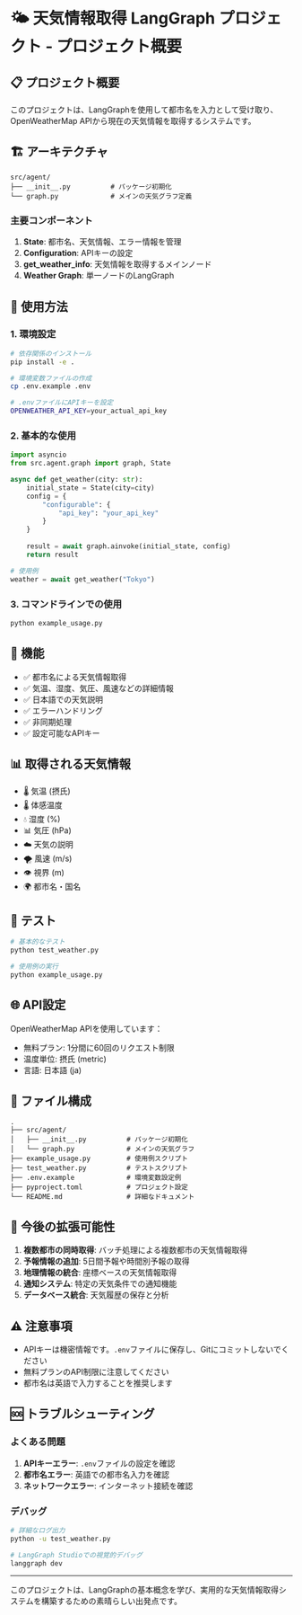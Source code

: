 # 🌤️ 天気情報取得 LangGraph プロジェクト - プロジェクト概要

## 📋 プロジェクト概要

このプロジェクトは、LangGraphを使用して都市名を入力として受け取り、OpenWeatherMap APIから現在の天気情報を取得するシステムです。

## 🏗️ アーキテクチャ

```
src/agent/
├── __init__.py          # パッケージ初期化
└── graph.py             # メインの天気グラフ定義
```

### 主要コンポーネント

1. **State**: 都市名、天気情報、エラー情報を管理
2. **Configuration**: APIキーの設定
3. **get_weather_info**: 天気情報を取得するメインノード
4. **Weather Graph**: 単一ノードのLangGraph

## 🚀 使用方法

### 1. 環境設定

```bash
# 依存関係のインストール
pip install -e .

# 環境変数ファイルの作成
cp .env.example .env

# .envファイルにAPIキーを設定
OPENWEATHER_API_KEY=your_actual_api_key
```

### 2. 基本的な使用

```python
import asyncio
from src.agent.graph import graph, State

async def get_weather(city: str):
    initial_state = State(city=city)
    config = {
        "configurable": {
            "api_key": "your_api_key"
        }
    }
    
    result = await graph.ainvoke(initial_state, config)
    return result

# 使用例
weather = await get_weather("Tokyo")
```

### 3. コマンドラインでの使用

```bash
python example_usage.py
```

## 🔧 機能

- ✅ 都市名による天気情報取得
- ✅ 気温、湿度、気圧、風速などの詳細情報
- ✅ 日本語での天気説明
- ✅ エラーハンドリング
- ✅ 非同期処理
- ✅ 設定可能なAPIキー

## 📊 取得される天気情報

- 🌡️ 気温 (摂氏)
- 🌡️ 体感温度
- 💧 湿度 (%)
- 📊 気圧 (hPa)
- ☁️ 天気の説明
- 🌪️ 風速 (m/s)
- 👁️ 視界 (m)
- 🌍 都市名・国名

## 🧪 テスト

```bash
# 基本的なテスト
python test_weather.py

# 使用例の実行
python example_usage.py
```

## 🌐 API設定

OpenWeatherMap APIを使用しています：
- 無料プラン: 1分間に60回のリクエスト制限
- 温度単位: 摂氏 (metric)
- 言語: 日本語 (ja)

## 📁 ファイル構成

```
.
├── src/agent/
│   ├── __init__.py          # パッケージ初期化
│   └── graph.py             # メインの天気グラフ
├── example_usage.py         # 使用例スクリプト
├── test_weather.py          # テストスクリプト
├── .env.example             # 環境変数設定例
├── pyproject.toml           # プロジェクト設定
└── README.md                # 詳細なドキュメント
```

## 🔮 今後の拡張可能性

1. **複数都市の同時取得**: バッチ処理による複数都市の天気情報取得
2. **予報情報の追加**: 5日間予報や時間別予報の取得
3. **地理情報の統合**: 座標ベースの天気情報取得
4. **通知システム**: 特定の天気条件での通知機能
5. **データベース統合**: 天気履歴の保存と分析

## ⚠️ 注意事項

- APIキーは機密情報です。`.env`ファイルに保存し、Gitにコミットしないでください
- 無料プランのAPI制限に注意してください
- 都市名は英語で入力することを推奨します

## 🆘 トラブルシューティング

### よくある問題

1. **APIキーエラー**: `.env`ファイルの設定を確認
2. **都市名エラー**: 英語での都市名入力を確認
3. **ネットワークエラー**: インターネット接続を確認

### デバッグ

```bash
# 詳細なログ出力
python -u test_weather.py

# LangGraph Studioでの視覚的デバッグ
langgraph dev
```

---

このプロジェクトは、LangGraphの基本概念を学び、実用的な天気情報取得システムを構築するための素晴らしい出発点です。 